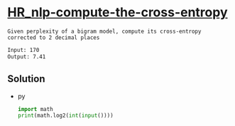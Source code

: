 # [HR_nlp-compute-the-cross-entropy](https://www.hackerrank.com/challenges/nlp-compute-the-cross-entropy)

```en
Given perplexity of a bigram model, compute its cross-entropy corrected to 2 decimal places
```

```txt
Input: 170
Output: 7.41
```

## Solution

* py

  ```py
  import math
  print(math.log2(int(input())))
  ```
